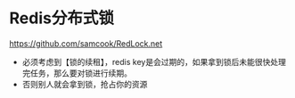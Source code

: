 # Redis分布式锁

https://github.com/samcook/RedLock.net

- 必须考虑到【锁的续租】，redis key是会过期的，如果拿到锁后未能很快处理完任务，那么要对锁进行续期。
- 否则别人就会拿到锁，抢占你的资源